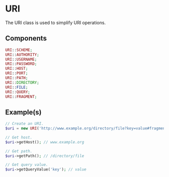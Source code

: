 # URI

The URI class is used to simplify URI operations.

## Components

```PHP
URI::SCHEME;
URI::AUTHORITY;
URI::USERNAME;
URI::PASSWORD;
URI::HOST;
URI::PORT;
URI::PATH;
URI::DIRECTORY;
URI::FILE;
URI::QUERY;
URI::FRAGMENT;
```

## Example(s)

```php
// Create an URI.
$uri = new URI('http://www.example.org/directory/file?key=value#fragment');

// Get host.
$uri->getHost(); // www.example.org

// Get path.
$uri->getPath(); // /directory/file

// Get query value.
$uri->getQueryValue('key'); // value
```
